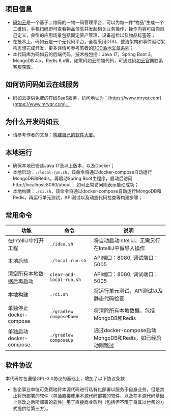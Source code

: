 ## 项目信息
- [码如云](https://www.mryqr.com)是一个基于二维码的一物一码管理平台，可以为每一件“物品”生成一个二维码，手机扫码即可查看物品信息并发起相关业务操作，操作内容可由你自己定义，典型的应用场景包括固定资产管理、设备巡检以及物品标签等；
- 在技术上，码如云是一个无代码平台，全程采用DDD、整洁架构和事件驱动架构思想完成开发，更多详情可参考笔者的[DDD落地文章系列](https://docs.mryqr.com/ddd-introduction/)；
- 本代码库为码如云的后端代码，技术栈包括：Java 17，Spring Boot 3，MongoDB 4.x，Redis 6.x等，如需码如云前端代码，可通过[码如云官网](https://www.mryqr.com)联系客服获取。


## 如何访问码如云在线服务
- 码如云提供免费的在线SaaS服务，访问地址为：[https://www.mryqr.com](https://www.mryqr.com)。


## 为什么开发码如云
- 请参考作者的文章：[构建自己的软件大厦](https://docs.mryqr.com/build-your-own-software-skyscraper/)。


## 本地运行
- 确保本地已安装Java 17及以上版本，以及Docker；
- 本地启动：`./local-run.sh`，该命令将通过docker-compose自动运行MongoDB和Redis，再启动Spring Boot主程序，启动后访问 http://localhost:8080/about
  ，如可正常访问则表示启动成功；
- 本地构建：`./ci.sh`，该命令将通过docker-compose自动运行MongoDB和Redis，再运行单元测试，API测试以及动态代码检查等构建步骤；


## 常用命令
| 功能                 | 命令                  | 说明                                       |
|--------------------|---------------------|------------------------------------------|
| 在IntelliJ中打开工程     | `./idea.sh`         | 将自动启动IntelliJ，无需另行在IntelliJ中做导入操作        |
| 本地启动               | `./local-run.sh`    | API端口：8080, 调试端口：5005                    |
| 清空所有本地数据后再启动       | `clear-and-local-run.sh` | API端口：8080, 调试端口：5005                    |
| 本地构建               | `./ci.sh`           | 将运行单元测试，API测试以及静态代码检查                    |
| 单独停止docker-compose | `./gradlew composeDown` | 将清除所有本地数据，包括MongoDB和Redis                |
| 单独启动docker-compose | `./gradlew composeUp` | 通过docker-compose启动MongoDB和Redis，如已经启动则跳过 |


## 软件协议
本代码库在遵循GPL-3.0协议的基础上，增加了以下协议条款：
- 各企事业单位可免费地将本源代码进行私有化部署以服务于自身业务，但是禁止将所部署的软件（包括直接使用本源代码部署的软件，以及在本源代码基础上修改之后所部署的软件）用于直接商业盈利（包括但不限于将其以付费的方式提供给第三方）。

